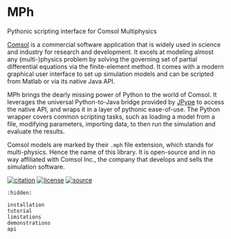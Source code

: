 ﻿# MPh

Pythonic scripting interface for Comsol Multiphysics

[Comsol][comsol] is a commercial software application that is widely
used in science and industry for research and development. It excels
at modeling almost any (multi-)physics problem by solving the governing
set of partial differential equations via the finite-element method.
It comes with a modern graphical user interface to set up simulation
models and can be scripted from Matlab or via its native Java API.

MPh brings the dearly missing power of Python to the world of Comsol.
It leverages the universal Python-to-Java bridge provided by [JPype][jpype]
to access the native API, and wraps it in a layer of pythonic ease-of-use.
The Python wrapper covers common scripting tasks, such as loading a
model from a file, modifying parameters, importing data, to then run the
simulation and evaluate the results.

Comsol models are marked by their `.mph` file extension, which stands
for multi-physics. Hence the name of this library. It is open-source
and in no way affiliated with Comsol Inc., the company that develops
and sells the simulation software.

[comsol]: https://www.comsol.com
[jpype]:  https://pypi.org/project/JPype1

[![citation](https://zenodo.org/badge/264718959.svg)](https://zenodo.org/badge/latestdoi/264718959)
[![license](https://img.shields.io/badge/License-MIT-green.svg)](https://opensource.org/licenses/MIT)
[![source](https://img.shields.io/github/stars/John-Hennig/MPh?style=social)](https://github.com/John-Hennig/MPh)

```{toctree}
:hidden:

installation
tutorial
limitations
demonstrations
api
```
